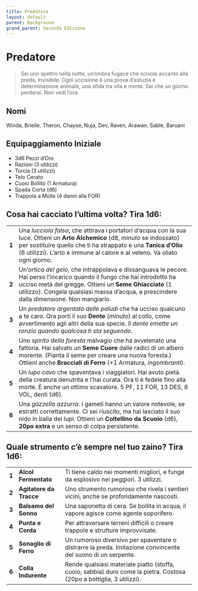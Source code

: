 ```yaml
---
title: Predatore
layout: default
parent: Background
grand_parent: Seconda Edizione
---
```


# Predatore

> Sei uno spettro nella notte, un’ombra fugace che scivola accanto alla preda, invisibile. Ogni uccisione è una prova d’astuzia e determinazione animale, una sfida tra vita e morte. Sai che un giorno perderai. Non vedi l’ora.

## Nomi

Winda, Brielle, Theron, Chayse, Nuja, Dev, Raven, Arawan, Sable, Baruani

## Equipaggiamento Iniziale

- 3d6 Pezzi d’Oro
- Razioni (3 utilizzi)
- Torcia (3 utilizzi) 
- Telo Cerato
- Cuoio Bollito (1 Armatura)
- Spada Corta (d6)
- Trappola a Molla (4 danni alla FOR)

## Cosa hai cacciato l’ultima volta? Tira 1d6:

|       |                                                                                                                                                                                                                                                                                 |
| ----- | ------------------------------------------------------------------------------------------------------------------------------------------------------------------------------------------------------------------------------------------------------------------------------- |
| **1** | Una _lucciola falsa_, che attirava i portatori d’acqua con la sua luce. Ottieni un **Arto Alchemico** (d8, _minuto_ se indossato) per sostituire quello che ti ha strappato e una **Tanica d’Olio** (6 utilizzi). L’arto è immune al calore e al veleno. Va oliato ogni giorno. |
| **2** | Un’_ortica del gelo_, che intrappolava e dissanguava le pecore. Hai perso l’incarico quando il fungo che hai introdotto ha ucciso metà del gregge. Ottieni un **Seme Ghiacciato** (1 utilizzo). Congela qualsiasi massa d’acqua, a prescindere dalla dimensione. Non mangiarlo. |
| **3** | Un _predatore argentato delle paludi_ che ha ucciso qualcuno a te caro. Ora porti il suo **Dente** (_minuto_) al collo, come avvertimento agli altri della sua specie. _Il dente emette un ronzio quando qualcosa ti sta seguendo_.                                             |
| **4** | Uno _spirito della foresta_ malvagio che ha avvelenato una fattoria. Hai salvato un **Seme Cuore** dalle radici di un albero morente. (Pianta il seme per creare una nuova foresta.) Ottieni anche **Bracciali di Ferro** (+1 Armatura, _ingombranti_).                         |
| **5** | Un _lupo cavo_ che spaventava i viaggiatori. Hai avuto pietà della creatura denutrita e l’hai curata. Ora ti è fedele fino alla morte. È anche un ottimo scavatore. 5 PF, 11 FOR, 13 DES, 8 VOL, denti (d6).                                                                    |
| **6** | Una _gazzella azzurra_. I gameti hanno un valore notevole, se estratti correttamente. Ci sei riuscito, ma hai lasciato il suo nido in balia dei lupi. Ottieni un **Coltellino da Scuoio** (d6), **20po extra** e un senso di colpa persistente.                                 |

## Quale strumento c’è sempre nel tuo zaino? Tira 1d6:

|       |                         |                                                                                                                       |
| ----- | ----------------------- | --------------------------------------------------------------------------------------------------------------------- |
| **1** | **Alcol Fermentato**    | Ti tiene caldo nei momenti migliori, e funge da esplosivo nei peggiori. 3 utilizzi.                                   |
| **2** | **Agitatore da Tracce** | Uno strumento rumoroso che rivela i sentieri vicini, anche se profondamente nascosti.                                 |
| **3** | **Balsamo del Sonno**   | Una saponetta di cera. Se bollita in acqua, il vapore agisce come agente soporifero.                                  |
| **4** | **Punta e Corda**       | Per attraversare terreni difficili o creare trappole e strutture improvvisate.                                        |
| **5** | **Sonaglio di Ferro**   | Un rumoroso diversivo per spaventare o distrarre la preda. Imitazione convincente del suono di un serpente.           |
| **6** | **Colla Indurente**     | Rende qualsiasi materiale piatto (stoffa, cuoio, sabbia) duro come la pietra. Costosa (20po a bottiglia, 3 utilizzi). |
